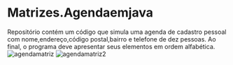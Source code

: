 # Matrizes.Agendaemjava
Repositório contém um código que simula uma agenda de cadastro pessoal com nome,endereço,código postal,bairro e telefone de dez pessoas. Ao final, o programa deve apresentar seus elementos em ordem alfabética.
![agendamatriz](https://user-images.githubusercontent.com/99374140/173200248-b3de12e6-d840-4cca-8efd-d8e90e817349.png)
![agendamatriz2](https://user-images.githubusercontent.com/99374140/173200253-e5a6c653-8d22-4a9a-bd6f-18727e51c224.png)
